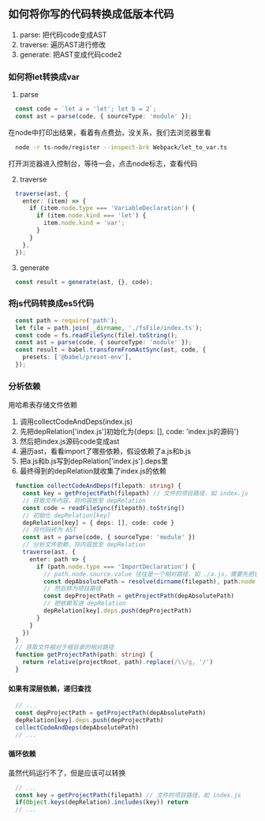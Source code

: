 ## 如何将你写的代码转换成低版本代码
1. parse: 把代码code变成AST
2. traverse: 遍历AST进行修改
3. generate: 把AST变成代码code2

### 如何将let转换成var
1. parse
  ```typescript
    const code = `let a = 'let'; let b = 2`;
    const ast = parse(code, { sourceType: 'module' });
  ```
在node中打印出结果，看着有点费劲，没关系，我们去浏览器里看
```bash
  node -r ts-node/register --inspect-brk Webpack/let_to_var.ts
```
打开浏览器进入控制台，等待一会，点击node标志，查看代码

2. traverse
  ```typescript
    traverse(ast, {
      enter: (item) => {
        if (item.node.type === 'VariableDeclaration') {
          if (item.node.kind === 'let') {
            item.node.kind = 'var';
          }
        }
      },
    });
  ```
3. generate
  ```typescript
    const result = generate(ast, {}, code);
  ```

### 将js代码转换成es5代码
```typescript
  const path = require('path');
  let file = path.join(__dirname, './fsFile/index.ts');
  const code = fs.readFileSync(file).toString();
  const ast = parse(code, { sourceType: 'module' });
  const result = babel.transformFromAstSync(ast, code, {
    presets: ['@babel/preset-env'],
  });
```

### 分析依赖
用哈希表存储文件依赖
1. 调用collectCodeAndDeps(index.js)
2. 先把depRelation['index.js']初始化为{deps: [], code: 'index.js的源码'}
3. 然后把index.js源码code变成ast
4. 遍历ast，看看import了哪些依赖，假设依赖了a.js和b.js
5. 把a.js和b.js写到depRelation['index.js'].deps里
6. 最终得到的depRelation就收集了index.js的依赖
```typescript
  function collectCodeAndDeps(filepath: string) {
    const key = getProjectPath(filepath) // 文件的项目路径，如 index.js
    // 获取文件内容，将内容放至 depRelation
    const code = readFileSync(filepath).toString()
    // 初始化 depRelation[key]
    depRelation[key] = { deps: [], code: code }
    // 将代码转为 AST
    const ast = parse(code, { sourceType: 'module' })
    // 分析文件依赖，将内容放至 depRelation
    traverse(ast, {
      enter: path => {
        if (path.node.type === 'ImportDeclaration') {
          // path.node.source.value 往往是一个相对路径，如 ./a.js，需要先把它转为一个绝对路径
          const depAbsolutePath = resolve(dirname(filepath), path.node.source.value)
          // 然后转为项目路径
          const depProjectPath = getProjectPath(depAbsolutePath)
          // 把依赖写进 depRelation
          depRelation[key].deps.push(depProjectPath)
        }
      }
    })
  }
  // 获取文件相对于根目录的相对路径
  function getProjectPath(path: string) {
    return relative(projectRoot, path).replace(/\\/g, '/')
  }
```
#### 如果有深层依赖，递归查找
```typescript
  // ...
  const depProjectPath = getProjectPath(depAbsolutePath)
  depRelation[key].deps.push(depProjectPath)
  collectCodeAndDeps(depAbsolutePath)
  // ...
```

#### 循环依赖
虽然代码运行不了，但是应该可以转换
```typescript
  // ...
  const key = getProjectPath(filepath) // 文件的项目路径，如 index.js
  if(Object.keys(depRelation).includes(key)) return
  // ...
```